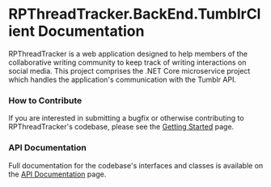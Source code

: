 # RPThreadTracker.BackEnd.TumblrClient Documentation

RPThreadTracker is a web application designed to help members of the collaborative writing community to keep track of writing interactions on social media. This project comprises the .NET Core microservice project which handles the application's communication with the Tumblr API.

### How to Contribute

If you are interested in submitting a bugfix or otherwise contributing to RPThreadTracker's codebase, please see the [Getting Started](gettingstarted/index.md) page.

### API Documentation

Full documentation for the codebase's interfaces and classes is available on the [API Documentation](api/index.md) page.
